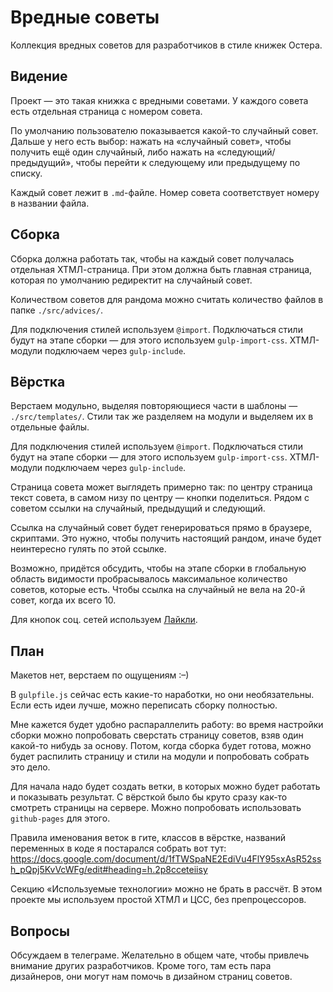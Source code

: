 # Вредные советы

Коллекция вредных советов для разработчиков в стиле книжек Остера.


## Видение

Проект — это такая книжка с вредными советами. У каждого совета есть отдельная страница с номером совета. 

По умолчанию пользователю показывается какой-то случайный совет. Дальше у него есть выбор: нажать на «случайный совет», чтобы получить ещё один случайный, либо нажать на «следующий/предыдущий», чтобы перейти к следующему или предыдущему по списку.

Каждый совет лежит в `.md`-файле. Номер совета соответствует номеру в названии файла.


## Сборка

Сборка должна работать так, чтобы на каждый совет получалась отдельная ХТМЛ-страница. При этом должна быть главная страница, которая по умолчанию редиректит на случайный совет.

Количеством советов для рандома можно считать количество файлов в папке `./src/advices/`.

Для подключения стилей используем `@import`. Подключаться стили будут на этапе сборки — для этого используем `gulp-import-css`. ХТМЛ-модули подключаем через `gulp-include`.


## Вёрстка

Верстаем модульно, выделяя повторяющиеся части в шаблоны — `./src/templates/`. Стили так же разделяем на модули и выделяем их в отдельные файлы. 

Для подключения стилей используем `@import`. Подключаться стили будут на этапе сборки — для этого используем `gulp-import-css`. ХТМЛ-модули подключаем через `gulp-include`.

Страница совета может выглядеть примерно так: по центру страница текст совета, в самом низу по центру — кнопки поделиться. Рядом с советом ссылки на случайный, предыдущий и следующий.

Ссылка на случайный совет будет генерироваться прямо в браузере, скриптами. Это нужно, чтобы получить настоящий рандом, иначе будет неинтересно гулять по этой ссылке. 

Возможно, придётся обсудить, чтобы на этапе сборки в глобальную область видимости пробрасывалось максимальное количество советов, которые есть. Чтобы ссылка на случайный не вела на 20-й совет, когда их всего 10.

Для кнопок соц. сетей используем [Лайкли](http://ilyabirman.ru/projects/likely/).


## План

Макетов нет, верстаем по ощущениям :–)

В `gulpfile.js` сейчас есть какие-то наработки, но они необязательны. Если есть идеи лучше, можно переписать сборку полностью.

Мне кажется будет удобно распараллелить работу: во время настройки сборки можно попробовать сверстать страницу советов, взяв один какой-то нибудь за основу. Потом, когда сборка будет готова, можно будет распилить страницу и стили на модули и попробовать собрать это дело.

Для начала надо будет создать ветки, в которых можно будет работать и показывать результат. С вёрсткой было бы круто сразу как-то смотреть страницы на сервере. Можно попробовать использовать `github-pages` для этого.

Правила именования веток в гите, классов в вёрстке, названий переменных в коде я постарался собрать вот тут: https://docs.google.com/document/d/1fTWSpaNE2EdiVu4FlY95sxAsR52ssh_pQpj5KvVcWFg/edit#heading=h.2p8cceteiisy

Секцию «Используемые технологии» можно не брать в рассчёт. В этом проекте мы используем простой ХТМЛ и ЦСС, без препроцессоров.


## Вопросы

Обсуждаем в телеграме. Желательно в общем чате, чтобы привлечь внимание других разработчиков. Кроме того, там есть пара дизайнеров, они могут нам помочь в дизайном страниц советов.

